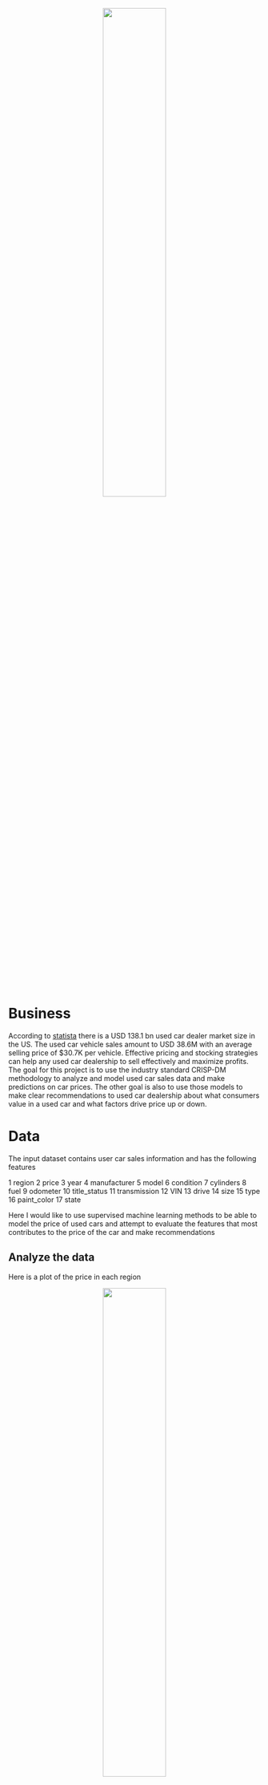 <p align="center">
<img src = images/used-car.jpg width = 50%/>
</p>

# Business
According to [statista](https://www.statista.com/topics/9879/used-vehicles-in-the-united-states/#topicOverview) there is a USD 138.1 bn used car dealer market size in the US. The used car vehicle sales amount to USD 38.6M with an average selling price of \$30.7K per vehicle. Effective pricing and stocking strategies can help any used car dealership to sell effectively and maximize profits.
The goal for this project is to use the industry standard CRISP-DM methodology to analyze and model used car sales data and make predictions on car prices. The other goal is also to use those models to make clear recommendations to used car dealership about what consumers value in a used car and what factors drive price up or down.

# Data
The input dataset contains user car sales information and has the following features

 1   region
 2   price
 3   year
 4   manufacturer
 5   model
 6   condition
 7   cylinders
 8   fuel
 9   odometer
 10  title_status
 11  transmission
 12  VIN
 13  drive
 14  size
 15  type
 16  paint_color
 17  state

Here I would like to use supervised machine learning methods to be able to model the price of used cars and attempt to evaluate the features that most contributes to the price of the car and make recommendations

## Analyze the data

Here is a plot of the price in each region
<p align="center">
<img src = images/price-scatter.png width = 50%/>
</p>

This clearly shows outlier in the data. Eliminating the outliers in the price and analyzing further

#### Observation:
- Maximum sales happens for the lower priced cars. The 75th percentile is at $25990
- The average odometer reading is about 98000 miles

Lets analyze the histograms of the important features
<p align="center">
<img src = images/price-hist.png width = 100%/>
<img src = images/year-hist.png width = 100%/>
<img src = images/region-hist.png width = 100%/>
<img src = images/manu-hist.png width = 100%/>
<img src = images/fuel-hist.png width = 100%/>
<img src = images/odo-hist.png width = 100%/>
<img src = images/tran-hist.png width = 100%/>
<img src = images/type-hist.png width = 100%/>
</p>

#### Observation
- There is more sales on newer cars. This may be due to higher inventory of such cars
- There are no clear patterns for regions. Certain regions have more sale than others.
- Ford, Toyota and chevrolet are popular manufacturers
- Gas cars are more popular than other types
- Lower odometer cars are more preferred
- Automatic transmission seems to be the preferred choice
- Sedans, SUV, followed by pickups have the highest sale over other types.

Lets try to further analyze the type and transmission spread for the price

<p float="left">
 <img src = images/date-price-type-joint.png width = 500/>
 <img src = images/date-price-type-joint.png width = 500/>
</p>

#### Observation
- Among the newer cars the SUV and sedan type appears to be the dominant type.
- Among the newer cars, the pickups and trucks seem be higher priced
- Automatic transmission seems be the majority of the sales
- Manual and Automatic transmission has a lower average price than other transmission

## Recent trends

<p align="center">
<img src = images/price-box.png width = 100%/>
<img src = images/transmission-price-box.png width = 100%/>
<img src = images/type-price-box.png width = 100%/>
<img src = images/manu-price-box.png width = 100%/>
</p>

## Data Preparation
The following transformations had to be done on the data

- The following features were dropped and not included in the modeling
  * id
  * VIN
  * state
  * region
- About 40% of cylinders data dn 41% of condition data was missing. Hence drop them
- About 71% of size data was missing. Hence drop it.
- Clean up rows that did not have data against it for remaining features

Used one hot encoding for the following categorical features

  * manufacturer
  * fuel
  * transmission
  * typ


#### The number of features are very high. But since our ultimage goal is to understand what factors/features drive up or down the cost, it is better not to perform a PCA. This is because PCA would remove our ability to explain how the target moves with respect to the input features. It makes inference harder.

## Modeling

Built the following two models
1. A simple Linear Regression model
2. A Ridge model and a corresponding Grid search to find out optimal hyper parameters

Note: I decided to avoid Polynomial Features as the dimension was high already
